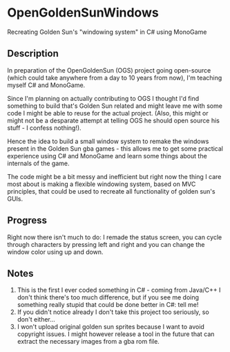 # OpenGoldenSunWindows
Recreating Golden Sun's "windowing system" in C# using MonoGame

## Description
In preparation of the OpenGoldenSun (OGS) project going open-source (which could take anywhere from a day to 10 years from now), I'm teaching myself C# and MonoGame.

Since I'm planning on actually contributing to OGS I thought I'd find something to build that's Golden Sun related and might leave me with some code I might be able to reuse for the actual project. (Also, this might or might not be a desparate attempt at telling OGS he should open source his stuff - I confess nothing!).

Hence the idea to build a small window system to remake the windows present in the Golden Sun gba games - this allows me to get some practical experience using C# and MonoGame and learn some things about the internals of the game.

The code might be a bit messy and inefficient but right now the thing I care most about is making a flexible windowing system, based on MVC principles, that could be used to recreate all functionality of golden sun's GUIs.

## Progress
Right now there isn't much to do: I remade the status screen, you can cycle through characters by pressing left and right and you can change the window color using up and down.

## Notes
1. This is the first I ever coded something in C# - coming from Java/C++ I don't think there's too much difference, but if you see me doing something really stupid that could be done better in C#: tell me!
2. If you didn't notice already I don't take this project too seriously, so don't either...
3. I won't upload original golden sun sprites because I want to avoid copyright issues. I might however release a tool in the future that can extract the necessary images from a gba rom file.
